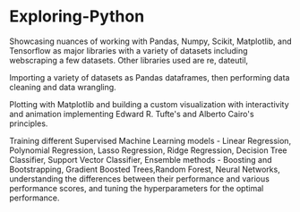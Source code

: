 # Exploring-Python
Showcasing nuances of working with Pandas, Numpy, Scikit, Matplotlib, and Tensorflow as major libraries with a variety of datasets including webscraping a few datasets. Other libraries used are re, dateutil,

Importing a variety of datasets as Pandas dataframes, then performing data cleaning and data wrangling. 

Plotting with Matplotlib and building a custom visualization with interactivity and animation implementing Edward R. Tufte's and Alberto Cairo's principles.

Training different Supervised Machine Learning models - Linear Regression, Polynomial Regression, Lasso Regression, Ridge Regression,
Decision Tree Classifier, Support Vector Classifier, Ensemble methods - Boosting and Bootstrapping, Gradient Boosted Trees,Random Forest, Neural Networks, understanding the differences between their performance and various performance scores, and tuning the hyperparameters for the optimal performance. 

